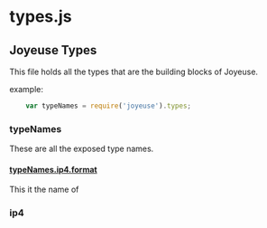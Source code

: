 # types.js

## Joyeuse Types

This file holds all the types that are the building blocks of Joyeuse.

example:
```javascript
    var typeNames = require('joyeuse').types;
```

### typeNames

These are all the exposed type names.

#### [typeNames.ip4.format](#ip4)

This it the name of 

### ip4
